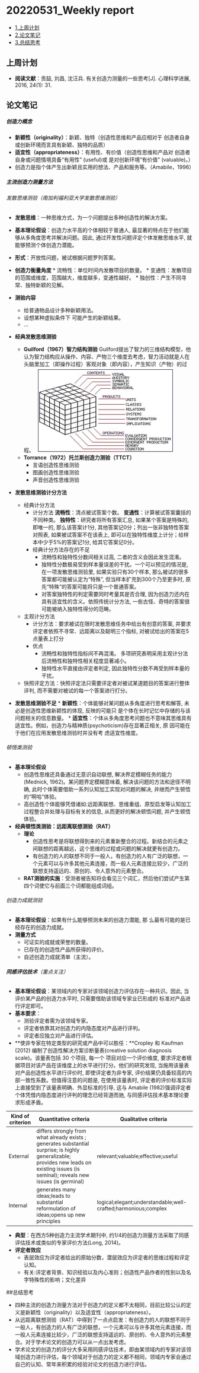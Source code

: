 # 20220531_Weekly report
+ [1.上周计划](上周计划)
+ [2.论文笔记](论文笔记)
+ [3.总结思考](总结思考)

## 上周计划
* **阅读文献**：贡喆, 刘昌, 沈汪兵. 有关创造力测量的一些思考[J]. 心理科学进展, 2016, 24(1): 31.

## 论文笔记
##### 创造力概念
 * **新颖性（originality）**：新颖、独特（创造性思维和产品应相对于 创造者自身或创新环境而言具有新颖、独特的品质）
 * **适宜性（appropriateness）**：有用性、有价值（创造性思维和产品对 创造者自身或问题情境具备“有用性” (useful)或 是对创新环境“有价值” (valuable)。）
 * 创造力是指个体产生出新颖且实用的想法、产品和服务等。（Amabile，1996）

##### 主流创造力测量方法
###### 发散思维测验（南加利福利亚大学发散思维测验）
   * **发散思维**：一种思维方式，为一个问题提出多种创造性的解决方案。
   * **基本理论假设**：创造力水平高的个体相较于普通人, 最显著的特点在于他们能够从多角度思考并解决问题。因此, 通过开发性问题评定个体发散思维水平, 就能够预测个体创造力潜能。
   * **形式**：开放性问题，被试根据问题罗列答案。
   * **创造力衡量角度**
    * 流畅性：单位时间内发散项目的数量。
    * 变通性：发散项目的范围或维度，范围越大，维度越多，变通性越好。
    * 独创性：产生不同寻常、独特新颖的见解。

   * **测验内容**
     * 给普通物品设计多种新颖用法。
     * 设想某种虚拟条件下 可能产生的新颖结果。
     * ...
   * **经典发散思维测验**
     * **Guilford（1967）智力结构测验**
     Guilford提出了智力的三维结构模型，他认为智力结构应从操作、内容、产物三个维度去考虑，智力活动就是人在头脑里加工（即操作过程）客观对象（即内容），产生知识（产物）的过程。
     ![](智力三维结构模式理论.jpg)
     * **Torrance（1972）托兰斯创造力测验（TTCT）**
       * 言语创造性思维测验
       * 图画创造性思维测验
       * 声音创造性思维测验 
   * **发散思维测验计分方法**
     * 经典计分方法
       * 计分方法
         **流畅性**：清点被试答案个数。
         **变通性**：计算被试答案囊括的不同种类。
         **独特性**：研究者将所有答案汇总, 如果某个答案是特殊的, 即唯一的, 那么该答案计1分, 其他答案记0分；列出一张非独特性答案对照表, 如果被试答案不在该表上, 即可以在独特性维度上计分；给样本中少于5%的答案记1分, 给其它答案记0分。
       * 经典计分方法存在的不足
         * 流畅性和独特性分数间相关过高, 二者的含义会因此发生混淆。
         * 独特性分数极易受到样本量误差的干扰。一个可以预见的情况是, 在一项发散思维测验里, 如果实验只有30个样本, 那么被试的很多答案都可能被认定为“特殊”, 但当样本扩充到300个乃至更多时, 原先“特殊”的答案可能将只是一个普通答案。
         * 对答案独特性的判定需要同时考量其是否合理, 因为创造力还内在具有适宜性的含义。依照传统计分方法, 一些古怪、奇特的答案很可能被纳入独特性得分的范畴。
     * 主观计分方法
       * 计分方法：要求被试在限时发散思维任务中给出有创意的答案, 并要求评定者依照不寻常、远距离以及聪明三个指标, 对被试给出的答案在5点量表上打分
       * 优点
         * 流畅性和独特性指标间不再混淆。 多项研究表明采用主观计分法后流畅性和独特性相关程度显著减小。
         * 独特性水平直接由评定者判定, 因此独特性分数不再受到样本量的干扰。
     * 快照评定方法：快照评定法只需要评定者对被试某道题目的答案进行整体评判, 而不需要对被试的每一个答案进行打分。
   * **发散思维测验不足**
    * **新颖性**：个体能够对某问题从多角度进行思考和解答, 未必是创造性思维新颖性的体现, 反映的可能只 是个体在长时记忆中存储的与该问题相关的信息数量。
    * **适宜性**：个体从多角度思考问题也不意味其思维具有适宜性。例如，创造力与精神质(psychoticism)存在显著正相关, 原 因可能在于他们在应用发散思维测验时并没有考 虑适宜性维度。

###### 顿悟类测验
* **基本理论假设**
  * 创造性思维还具备通过无意识自动联想, 解决界定模糊任务的能力(Mednick, 1962)。某问题界定模糊意味着, 解决该问题的方法和途径不明确, 此时个体需要借助一系列认知加工实现对问题的解决, 并继而产生顿悟的“啊哈”体验。
  * 高创造性个体能够凭借诸如:远距离联想、思维重组、原型启发等认知加工过程整合并处理与目标有关的信息, 从而更好的解决顿悟问题, 并产生顿悟体验。
* **经典顿悟类测验：远距离联想测验（RAT）**
  * **理论**
    * 创造性思考是将联想得到来的元素重新整合的过程。新结合的元素之间联想的距离越远，这个思维的过程或问题的解决就更有创造力。
    * 有创造力的人的联想不同于一般人，有创造力的人有广泛的联想，一个元素可以与许多其他元素连接，而一般人元素连接比较少，广泛的联想支持遥远的、原创的、令人意外的元素整合。
  * **RAT测验的实施**：受测者被告知将会看见三个词汇，然后他们尝试产生第四个词使它与前面三个词都能组成词组。

###### 创造力成就测验
* **基本理论假设**：如果有什么能够预测未来的创造力潜能, 那 么最有可能的是已经存在的创造力成就。
* **测量方式**
  *  可证实的成就或荣誉的数量。
  * 已存在的创造性产品所获得的评价。
  * 自述创造力成就清单（主流）。

###### **同感评估技术**（重点关注）
* **基本理论假设**：某领域内的专家对该领域创造力评估存在一种共识。因此, 当评价某产品的创造力水平时, 只需要借助该领域专家业已形成的 标准对产品进行评定即可。
* **基本要求**：
  *  测验评定者需为该领域专家。
  *  评定者依靠其对创造力的内隐态度对产品进行评判。
  *  评定者应独立对产品进行评估。
* **使非专家在特定类型的研究或产品中可以胜任：**Cropley 和 Kaufman (2012) 编制了创造性解决方案诊断量表(creative solution diagnosis scale)。该量表包括 30 个项目, 每一个 项目对应一个评价维度, 要求评定者根据项目对该产品在该维度上的水平进行打分。他们的研究发现, 当施用该量表对产品创造性水平进行评价时, 即使评定者为非专家, 评价结果仍具备较高的内部一致性系数。但值得注意的问题是, 在使用该量表时, 评定者的评价标准实际上直接受到了该量表明确、外显标准的引导, 这与 Amabile (1982)强调评定者个体凭借内隐态度进行评判的理念已经背道而驰, 与同感评估技术基本理论要求形成矛盾。

 | Kind of criterion | Quantitative criteria |Qualitative  criteria|
|--------|--------|--------|
|  External      | differs strongly from what already exists ;   generates substantial surprise;  is highly generalizable; provides new leads on existing issues (is seminal); reveals new issues (is germinal)|relevant;valuable;effective;useful|
|Internal|generates many ideas;leads to substantial reformulation of ideas;opens up new principles| logical;elegant;understandable;well-crafted;harmonious;complex|
* **典型**：在西方5种创造力主流学术期刊中, 约1/4的创造力测量方法采取了同感评估技术或类似的专家评价方法(Long, 2014)。
* **评定者效应**
  * 表层效应为评定者给出的原始分数，潜层效应为评定者的思维过程和评定认知。
  * 有关:评定者背景、知识经验以及内心准则；创造性产品作者的性别以及名字特殊性的影响；文化差异

##总结思考
* 四种主流的创造力测量方法对于创造力的定义都不太相同，目前比较公认的定义是新颖性（originality）以及适宜性（appropriateness）。
* 从远距离联想测验（RAT）中得到了一点点启发：有创造力的人的联想不同于一般人，有创造力的人有广泛的联想，一个元素可以与许多其他元素连接，而一般人元素连接比较少，广泛的联想支持遥远的、原创的、令人意外的元素整合。对于学术论文的创造力可以从一点出发考虑。
* 学术论文的创造力的评分大多采用同感评估技术，即由某领域内的专家对该领域创造力进行评估，每个领域对于创造力的定义都不相同，领域内专家会通过自己的认知、常年来积累的经验对论文的创造力进行评估。
